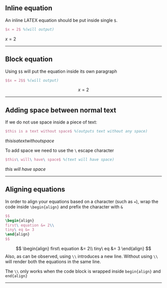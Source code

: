 ## Inline equation
An inline LATEX equation should be put inside single `$`.

```latex
$x = 2$ %(will output)
```
$x = 2$

---
## Block equation
Using `$$` will put the equation inside its own paragraph
```latex
$$x = 2$$ %(will output)
```
$$x = 2$$

---
## Adding space between normal text
If we do not use space inside a piece of text:
```latex
$this is a text without space$ %(outputs text without any space)
```
$this is a text without space$

To add space we need to use the `\` escape character
```latex
$this\ will\ have\ space$ %(text will have space)
```
$this\ will\ have\ space$

---
## Aligning equations
In order to align your equations based on a character (such as `=`), wrap the code inside `\begin{align}` and prefix the character with `&`
```latex
$$
\begin{align}
first\ equation &= 2\\
tiny\ eq &= 3
\end{align}
$$
```
$$
\begin{align}
first\ equation &= 2\\
tiny\ eq &= 3
\end{align}
$$
Also, as can be observed, using `\\` introduces a new line. Without using `\\` will render both the equations in the same line.

The `\\` only works when the code block is wrapped inside `begin{align}` and `end{align}`

---
